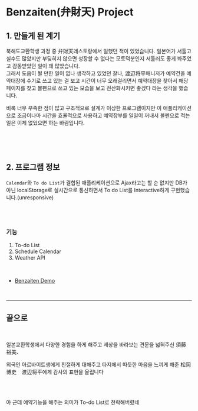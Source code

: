 # Benzaiten(弁財天) Project

## 1. 만들게 된 계기
<span> 북해도교환학생 과정 중 弁財天레스토랑에서 일했던 적이 있었습니다. 일본어가 서툴고 실수도 많았지만 부딪히지 않으면 성장할 수 없다는 모토덕분인지 서툴러도 좋게 봐주었고 감동받았던 일이 꽤 많았습니다. 
<br> 
 그래서 도움이 될 만한 일이 없나 생각하고 있었던 찰나, 渡辺将平매니저가 예약건을 예약대장에 수기로 쓰고 있는 걸 보고 시간이 너무 오래걸리면서 예약대장을 찾아서 해당 페이지를 찾고 볼펜으로 쓰고 있는 모습을 보고 전산화시키면 좋겠다 라는 생각을 했습니다.
 <p>비록 너무 부족한 점이 많고 구조적으로 설계가 이상한 프로그램이지만 이 애플리케이션으로 조금이나마 시간을 효율적으로 사용하고 예약장부를 일일이 꺼내서 볼펜으로 적는 일은 이제 없었으면 하는 바람입니다.

<br><br><br>

 ## 2. 프로그램 정보
 <span> `Calendar`와 `To do List`가 결합된 애플리케이션으로 Ajax라고는 할 순 없지만 DB가 아닌 localStorage로 실시간으로 통신하면서 To do List를 Interactive하게 구현했습니다.(unresponsive)

  <br><Br>

### 기능
1. To-do List
2. Schedule Calendar
3. Weather API

<br>

 * [Benzaiten Demo](https://onedaytodo.netlify.app/)


 
 
 <br>

---

## 끝으로
<br>

<p>일본교환학생에서 다양한 경험을 하게 해주고 세상을 바라보는 견문을 넓혀주신 須藤　裕美、</p>
<p>외국인 아르바이트생에게 친절하게 대해주고 타지에서 따듯한 마음을 느끼게 해준 松岡博史　渡辺将平에게 감사의 표현을 올립니다</p>

<br><br>

아 근데 예약기능을 해주는 의미가 To-do List로 전락해버렸네

